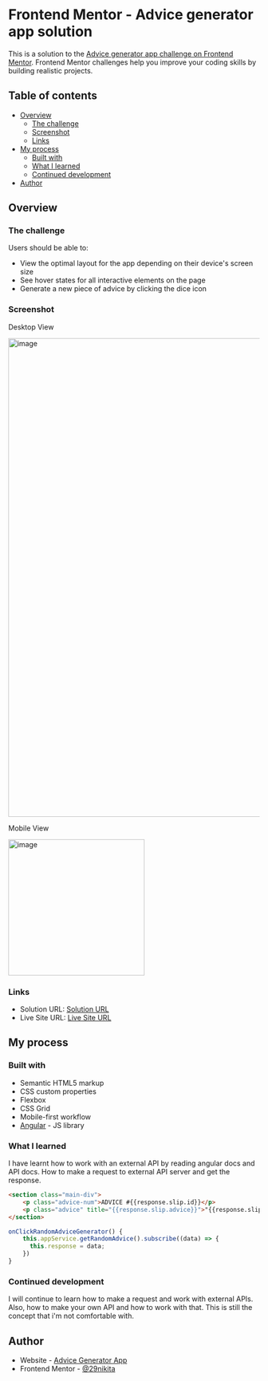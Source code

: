 # Frontend Mentor - Advice generator app solution

This is a solution to the [Advice generator app challenge on Frontend Mentor](https://www.frontendmentor.io/challenges/advice-generator-app-QdUG-13db). Frontend Mentor challenges help you improve your coding skills by building realistic projects.

## Table of contents

- [Overview](#overview)
  - [The challenge](#the-challenge)
  - [Screenshot](#screenshot)
  - [Links](#links)
- [My process](#my-process)
  - [Built with](#built-with)
  - [What I learned](#what-i-learned)
  - [Continued development](#continued-development)
- [Author](#author)

## Overview

### The challenge

Users should be able to:

- View the optimal layout for the app depending on their device's screen size
- See hover states for all interactive elements on the page
- Generate a new piece of advice by clicking the dice icon

### Screenshot

Desktop View

<img width="960" alt="image" src="https://user-images.githubusercontent.com/71252906/223411983-b3e8fb80-5cab-4422-a68b-15e3ff69f8b5.png">

Mobile View

<img width="273" alt="image" src="https://user-images.githubusercontent.com/71252906/223412104-decfa755-f1b9-42f5-9130-18e86d7f1c91.png">


### Links

- Solution URL: [Solution URL](https://github.com/29nikita/advice-generator-app)
- Live Site URL: [Live Site URL](https://nikita-advice-generator-app.netlify.app/)

## My process

### Built with

- Semantic HTML5 markup
- CSS custom properties
- Flexbox
- CSS Grid
- Mobile-first workflow
- [Angular](https://angular.io) - JS library


### What I learned

I have learnt how to work with an external API by reading angular docs and API docs. How to make a request to external API server and get the response.

```html
<section class="main-div">
    <p class="advice-num">ADVICE #{{response.slip.id}}</p>
    <p class="advice" title="{{response.slip.advice}}">"{{response.slip.advice}}"</p>
</section>
```
```js
onClickRandomAdviceGenerator() {
    this.appService.getRandomAdvice().subscribe((data) => {
      this.response = data;
    })
}
```

### Continued development

I will continue to learn how to make a request and work with external APIs. Also, how to make your own API and how to work with that. This is still the concept that i'm not comfortable with.


## Author

- Website - [Advice Generator App](https://nikita-advice-generator-app.netlify.app/)
- Frontend Mentor - [@29nikita](https://www.frontendmentor.io/profile/29nikita)
